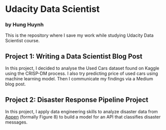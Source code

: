 # Udacity Data Scientist

### by Hung Huynh

This is the repository where I save my work while studying Udacity Data Scientist course.

## Project 1: Writing a Data Scientist Blog Post

In this project, I decided to analyse the Used Cars dataset found on Kaggle using the CRISP-DM process. I also try predicting price of used cars using machine learning model. Then I communicate my findings via a Medium blog post.

## Project 2: Disaster Response Pipeline Project

In this project, I apply data engineering skills to analyze disaster data from [Appen](https://appen.com/) (formally Figure 8) to build a model for an API that classifies disaster messages.
